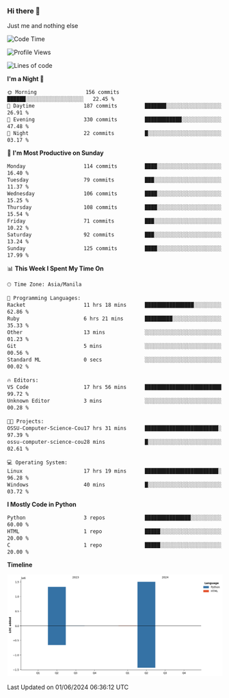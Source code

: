 ### Hi there 👋

Just me and nothing else


<!--START_SECTION:waka-->
![Code Time](http://img.shields.io/badge/Code%20Time-327%20hrs%2028%20mins-blue)

![Profile Views](http://img.shields.io/badge/Profile%20Views-25-blue)

![Lines of code](https://img.shields.io/badge/From%20Hello%20World%20I%27ve%20Written-2.8%20million%20lines%20of%20code-blue)

**I'm a Night 🦉** 

```text
🌞 Morning                156 commits         ██████░░░░░░░░░░░░░░░░░░░   22.45 % 
🌆 Daytime                187 commits         ███████░░░░░░░░░░░░░░░░░░   26.91 % 
🌃 Evening                330 commits         ████████████░░░░░░░░░░░░░   47.48 % 
🌙 Night                  22 commits          █░░░░░░░░░░░░░░░░░░░░░░░░   03.17 % 
```
📅 **I'm Most Productive on Sunday** 

```text
Monday                   114 commits         ████░░░░░░░░░░░░░░░░░░░░░   16.40 % 
Tuesday                  79 commits          ███░░░░░░░░░░░░░░░░░░░░░░   11.37 % 
Wednesday                106 commits         ████░░░░░░░░░░░░░░░░░░░░░   15.25 % 
Thursday                 108 commits         ████░░░░░░░░░░░░░░░░░░░░░   15.54 % 
Friday                   71 commits          ███░░░░░░░░░░░░░░░░░░░░░░   10.22 % 
Saturday                 92 commits          ███░░░░░░░░░░░░░░░░░░░░░░   13.24 % 
Sunday                   125 commits         ████░░░░░░░░░░░░░░░░░░░░░   17.99 % 
```


📊 **This Week I Spent My Time On** 

```text
🕑︎ Time Zone: Asia/Manila

💬 Programming Languages: 
Racket                   11 hrs 18 mins      ████████████████░░░░░░░░░   62.86 % 
Ruby                     6 hrs 21 mins       █████████░░░░░░░░░░░░░░░░   35.33 % 
Other                    13 mins             ░░░░░░░░░░░░░░░░░░░░░░░░░   01.23 % 
Git                      5 mins              ░░░░░░░░░░░░░░░░░░░░░░░░░   00.56 % 
Standard ML              0 secs              ░░░░░░░░░░░░░░░░░░░░░░░░░   00.02 % 

🔥 Editors: 
VS Code                  17 hrs 56 mins      █████████████████████████   99.72 % 
Unknown Editor           3 mins              ░░░░░░░░░░░░░░░░░░░░░░░░░   00.28 % 

🐱‍💻 Projects: 
OSSU-Computer-Science-Cou17 hrs 31 mins      ████████████████████████░   97.39 % 
ossu-computer-science-cou28 mins             █░░░░░░░░░░░░░░░░░░░░░░░░   02.61 % 

💻 Operating System: 
Linux                    17 hrs 19 mins      ████████████████████████░   96.28 % 
Windows                  40 mins             █░░░░░░░░░░░░░░░░░░░░░░░░   03.72 % 
```

**I Mostly Code in Python** 

```text
Python                   3 repos             ███████████████░░░░░░░░░░   60.00 % 
HTML                     1 repo              █████░░░░░░░░░░░░░░░░░░░░   20.00 % 
C                        1 repo              █████░░░░░░░░░░░░░░░░░░░░   20.00 % 
```



**Timeline**

![Lines of Code chart](https://raw.githubusercontent.com/brutist/brutist/main/assets/bar_graph.png)


 Last Updated on 01/06/2024 06:36:12 UTC
<!--END_SECTION:waka-->
